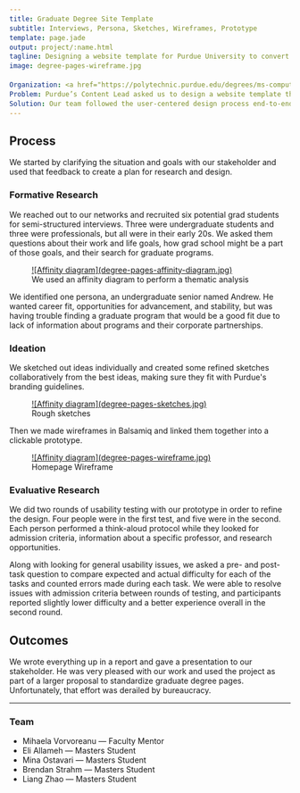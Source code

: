 ```yaml
---
title: Graduate Degree Site Template
subtitle: Interviews, Persona, Sketches, Wireframes, Prototype
template: page.jade
output: project/:name.html
tagline: Designing a website template for Purdue University to convert prospective grad students.
image: degree-pages-wireframe.jpg

Organization: <a href="https://polytechnic.purdue.edu/degrees/ms-computer-graphics-technology#Human-centered%20design%20and%20development">Purdue University Human-Centered Design and Development Masters Program</a>
Problem: Purdue’s Content Lead asked us to design a website template that was appropriate for all graduate programs and effective at converting prospective graduate students.
Solution: Our team followed the user-centered design process end-to-end to create and validate a template.
---
```


## Process
We started by clarifying the situation and goals with our stakeholder and used that feedback to create a plan for research and design.

### Formative Research
We reached out to our networks and recruited six potential grad students for semi-structured interviews. Three were undergraduate students and three were professionals, but all were in their early 20s. We asked them questions about their work and life goals, how grad school might be a part of those goals, and their search for graduate programs.

<div class="figwrapper">
	<figure style="top: -10em;">
		<a href="degree-pages-affinity-diagram.jpg" data-lightbox="diagram" data-title="We used an affinity diagram to perform a thematic analysis">
			![Affinity diagram](degree-pages-affinity-diagram.jpg)
		</a>
		<figcaption>
			We used an affinity diagram to perform a thematic analysis
		</figcaption>
	</figure>
</div>

We identified one persona, an undergraduate senior named Andrew. He wanted career fit, opportunities for advancement, and stability, but was having trouble finding a graduate program that would be a good fit due to lack of information about programs and their corporate partnerships.

### Ideation

We sketched out ideas individually and created some refined sketches collaboratively from the best ideas, making sure they fit with Purdue's branding guidelines.

<div class="figwrapper">
	<figure style="top: -6em;">
		<a href="degree-pages-sketches.jpg" data-lightbox="sketches" data-title="Rough sketches">
			![Affinity diagram](degree-pages-sketches.jpg)
		</a>
		<figcaption>
			Rough sketches
		</figcaption>
	</figure>
</div>

Then we made wireframes in Balsamiq and linked them together into a clickable prototype.

<figure>
	<a href="degree-pages-wireframe.jpg" data-lightbox="wireframe" data-title="Homepage wireframe">
		![Affinity diagram](degree-pages-wireframe.jpg)
	</a>
	<figcaption>
		Homepage Wireframe
	</figcaption>
</figure>

### Evaluative Research
We did two rounds of usability testing with our prototype in order to refine the design.  Four people were in the first test, and five were in the second.  Each person performed a think-aloud protocol while they looked for admission criteria, information about a specific professor, and research opportunities.

Along with looking for general usability issues, we asked a pre- and post-task question to compare expected and actual difficulty for each of the tasks and counted errors made during each task.  We were able to resolve issues with admission criteria between rounds of testing, and participants reported slightly lower difficulty and a better experience overall in the second round.

## Outcomes
We wrote everything up in a report and gave a presentation to our stakeholder. He was very pleased with our work and used the project as part of a larger proposal to standardize graduate degree pages. Unfortunately, that effort was derailed by bureaucracy.

----

### Team
- Mihaela Vorvoreanu &mdash; Faculty Mentor
- Eli Allameh &mdash; Masters Student
- Mina Ostavari &mdash; Masters Student
- Brendan Strahm &mdash; Masters Student
- Liang Zhao &mdash; Masters Student
